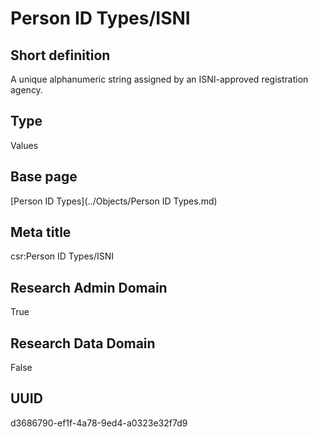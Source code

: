 # Person ID Types/ISNI
## Short definition
A unique alphanumeric string assigned by an ISNI-approved registration agency.
## Type
Values
## Base page
[Person ID Types](../Objects/Person ID Types.md)
## Meta title
csr:Person ID Types/ISNI
## Research Admin Domain
True
## Research Data Domain
False
## UUID
d3686790-ef1f-4a78-9ed4-a0323e32f7d9
